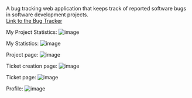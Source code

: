 A bug tracking web application that keeps track of reported software bugs in software development projects.
<br/><a href="http://ec2-44-204-52-122.compute-1.amazonaws.com:8080/bugtracker">Link to the Bug Tracker</a>

My Project Statistics: 
![image](https://user-images.githubusercontent.com/81760194/215413300-6bd64e3c-a7aa-447b-9792-bdf45da7bca5.png)

My Statistics: 
![image](https://user-images.githubusercontent.com/81760194/215413051-585abc24-c032-49be-8cc9-16b39cd38607.png)

Project page:
![image](https://user-images.githubusercontent.com/81760194/215410104-8bccf6ad-d2d8-406b-91e1-84bfa05ef8aa.png)

Ticket creation page:
![image](https://user-images.githubusercontent.com/81760194/215409519-d7f17485-10c1-40c1-b3d7-117b2c0dcc18.png)

Ticket page:
![image](https://user-images.githubusercontent.com/81760194/215408743-b4538701-0da6-4f8e-b4b9-12cce0be524d.png)

Profile:
![image](https://user-images.githubusercontent.com/81760194/215413945-898b3745-d54e-4a66-b3f0-f1da67fb1d6c.png)


